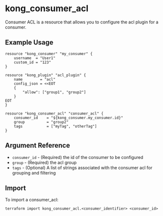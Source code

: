# kong_consumer_acl

Consumer ACL is a resource that allows you to configure the acl plugin for a consumer.

## Example Usage

```hcl
resource "kong_consumer" "my_consumer" {
	username  = "User1"
	custom_id = "123"
}

resource "kong_plugin" "acl_plugin" {
	name        = "acl"
	config_json = <<EOT
	{
		"allow": ["group1", "group2"]
	}
EOT
}

resource "kong_consumer_acl" "consumer_acl" {
	consumer_id    = "${kong_consumer.my_consumer.id}"
	group          = "group2"
	tags           = ["myTag", "otherTag"]
}
```

## Argument Reference

* `consumer_id` - (Required) the id of the consumer to be configured
* `group` - (Required) the acl group
* `tags` - (Optional) A list of strings associated with the consumer acl for grouping and filtering


## Import

To import a consumer_acl:

```shell
terraform import kong_consumer_acl.<consumer_identifier> <consumer_id>
```
